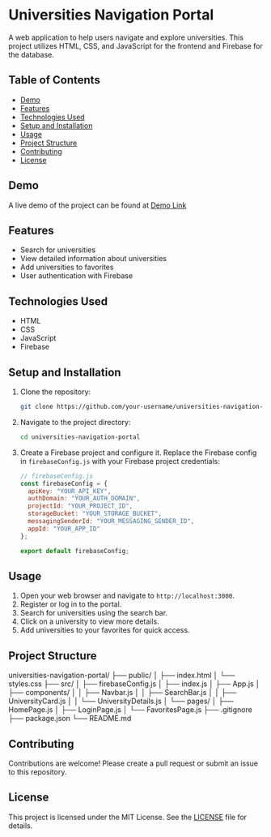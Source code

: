 # Universities Navigation Portal

A web application to help users navigate and explore universities. This project utilizes HTML, CSS, and JavaScript for the frontend and Firebase for the database.

## Table of Contents
- [Demo](#demo)
- [Features](#features)
- [Technologies Used](#technologies-used)
- [Setup and Installation](#setup-and-installation)
- [Usage](#usage)
- [Project Structure](#project-structure)
- [Contributing](#contributing)
- [License](#license)

## Demo
A live demo of the project can be found at [Demo Link](#)

## Features
- Search for universities
- View detailed information about universities
- Add universities to favorites
- User authentication with Firebase

## Technologies Used
- HTML
- CSS
- JavaScript
- Firebase

## Setup and Installation

1. Clone the repository:
    ```bash
    git clone https://github.com/your-username/universities-navigation-portal.git
    ```
2. Navigate to the project directory:
    ```bash
    cd universities-navigation-portal
    ```
3. Create a Firebase project and configure it. Replace the Firebase config in `firebaseConfig.js` with your Firebase project credentials:
    ```javascript
    // firebaseConfig.js
    const firebaseConfig = {
      apiKey: "YOUR_API_KEY",
      authDomain: "YOUR_AUTH_DOMAIN",
      projectId: "YOUR_PROJECT_ID",
      storageBucket: "YOUR_STORAGE_BUCKET",
      messagingSenderId: "YOUR_MESSAGING_SENDER_ID",
      appId: "YOUR_APP_ID"
    };

    export default firebaseConfig;
    ```


## Usage
1. Open your web browser and navigate to `http://localhost:3000`.
2. Register or log in to the portal.
3. Search for universities using the search bar.
4. Click on a university to view more details.
5. Add universities to your favorites for quick access.

## Project Structure
universities-navigation-portal/
├── public/
│ ├── index.html
│ └── styles.css
├── src/
│ ├── firebaseConfig.js
│ ├── index.js
│ ├── App.js
│ ├── components/
│ │ ├── Navbar.js
│ │ ├── SearchBar.js
│ │ ├── UniversityCard.js
│ │ └── UniversityDetails.js
│ └── pages/
│ ├── HomePage.js
│ ├── LoginPage.js
│ └── FavoritesPage.js
├── .gitignore
├── package.json
└── README.md

## Contributing
Contributions are welcome! Please create a pull request or submit an issue to this repository.

## License
This project is licensed under the MIT License. See the [LICENSE](LICENSE) file for details.


